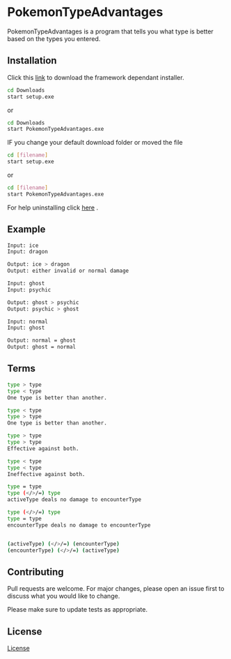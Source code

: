 # PokemonTypeAdvantages

PokemonTypeAdvantages is a program that tells you what type is better based on the types you entered.

## Installation

Click this [link](https://drive.google.com/file/d/1Y9aQdQfyvD56ZJsatgvEA7O-R1IJhef3/view?usp=sharing) to download the framework dependant installer.

```bash
cd Downloads
start setup.exe
```
or
```bash
cd Downloads
start PokemonTypeAdvantages.exe
```
IF you change your default download folder or moved the file 
```bash
cd [filename]
start setup.exe
```
or
```bash
cd [filename]
start PokemonTypeAdvantages.exe
```


For help uninstalling click [here](https://support.microsoft.com/en-us/windows/uninstall-or-remove-apps-and-programs-in-windows-10-4b55f974-2cc6-2d2b-d092-5905080eaf98) .

## Example

```bash
Input: ice
Input: dragon

Output: ice > dragon
Output: either invalid or normal damage
```
```bash
Input: ghost
Input: psychic

Output: ghost > psychic
Output: psychic > ghost
```
```bash
Input: normal
Input: ghost

Output: normal = ghost
Output: ghost = normal
```

## Terms

```bash
type > type
type < type
One type is better than another.

type < type
type > type
One type is better than another.

type > type
type > type
Effective against both.

type < type
type < type
Ineffective against both.

type = type
type (</>/=) type
activeType deals no damage to encounterType

type (</>/=) type
type = type
encounterType deals no damage to encounterType


(activeType) (</>/=) (encounterType)
(encounterType) (</>/=) (activeType)
```

## Contributing
Pull requests are welcome. For major changes, please open an issue first to discuss what you would like to change.

Please make sure to update tests as appropriate.

## License
[License](https://www.youtube.com/watch?v=dQw4w9WgXcQ&ab)
